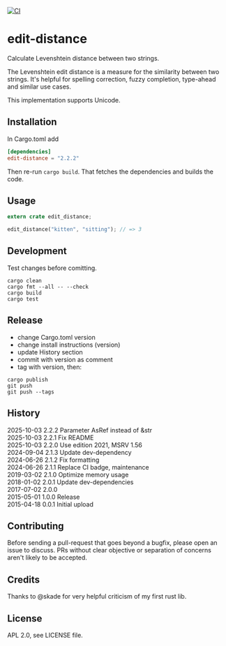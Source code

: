 [![CI](https://github.com/febeling/edit-distance/actions/workflows/rust.yml/badge.svg)](https://github.com/febeling/edit-distance/actions/workflows/rust.yml)

# edit-distance

Calculate Levenshtein distance between two strings.

The Levenshtein edit distance is a measure for the similarity between
two strings. It's helpful for spelling correction, fuzzy completion,
type-ahead and similar use cases.

This implementation supports Unicode.

## Installation

In Cargo.toml add

```toml
[dependencies]
edit-distance = "2.2.2"
```

Then re-run `cargo build`. That fetches the dependencies and builds
the code.

## Usage

```rust
extern crate edit_distance;

edit_distance("kitten", "sitting"); // => 3
```

## Development

Test changes before comitting.

```shell
cargo clean
cargo fmt --all -- --check
cargo build
cargo test
```

## Release

- change Cargo.toml version
- change install instructions (version)
- update History section
- commit with version as comment
- tag with version, then:

```shell
cargo publish
git push
git push --tags
```

## History

2025-10-03 2.2.2 Parameter AsRef<str> instead of &str  
2025-10-03 2.2.1 Fix README  
2025-10-03 2.2.0 Use edition 2021, MSRV 1.56  
2024-09-04 2.1.3 Update dev-dependency  
2024-06-26 2.1.2 Fix formatting  
2024-06-26 2.1.1 Replace CI badge, maintenance  
2019-03-02 2.1.0 Optimize memory usage  
2018-01-02 2.0.1 Update dev-dependencies  
2017-07-02 2.0.0  
2015-05-01 1.0.0 Release  
2015-04-18 0.0.1 Initial upload  

## Contributing

Before sending a pull-request that goes beyond a bugfix, please open
an issue to discuss. PRs without clear objective or separation of
concerns aren't likely to be accepted.

## Credits

Thanks to @skade for very helpful criticism of my first rust lib.

## License

APL 2.0, see LICENSE file.
